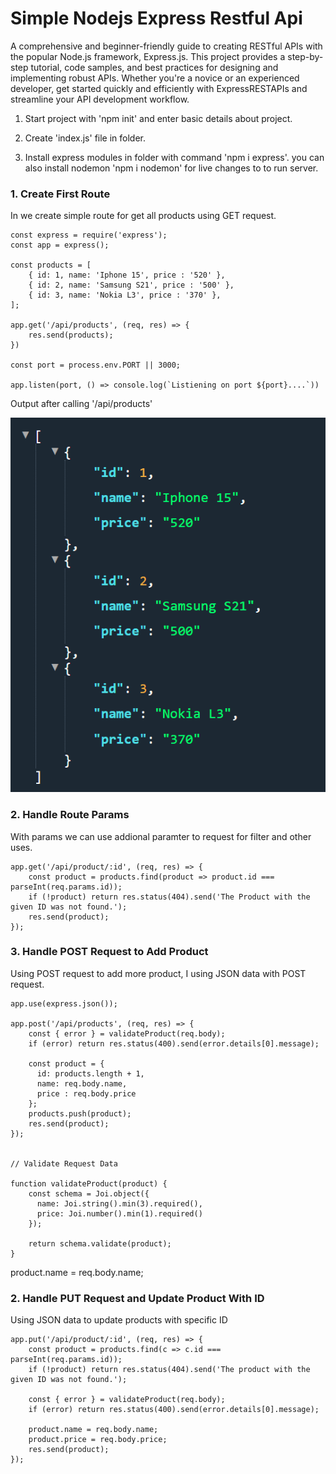 # Simple Nodejs Express Restful Api

A comprehensive and beginner-friendly guide to creating RESTful APIs with the popular Node.js framework, Express.js. This project provides a step-by-step tutorial, code samples, and best practices for designing and implementing robust APIs. Whether you're a novice or an experienced developer, get started quickly and efficiently with ExpressRESTAPIs and streamline your API development workflow.


1. Start project with 'npm init' and enter basic details about project.

2. Create 'index.js' file in folder.

3. Install express modules in folder with command 'npm i express'. you can also install nodemon 'npm i nodemon' for live changes to to run server. 

### 1. Create First Route

In we create simple route for get all products using GET request. 

```
const express = require('express');
const app = express();

const products = [
    { id: 1, name: 'Iphone 15', price : '520' },  
    { id: 2, name: 'Samsung S21', price : '500' },  
    { id: 3, name: 'Nokia L3', price : '370' },  
];

app.get('/api/products', (req, res) => {
    res.send(products);
})

const port = process.env.PORT || 3000;

app.listen(port, () => console.log(`Listiening on port ${port}....`))

```

Output after calling '/api/products'

<img src="screenshot/get-1.png" />

### 2. Handle Route Params

With params we can use addional paramter to request for filter and other uses.

```
app.get('/api/product/:id', (req, res) => {
    const product = products.find(product => product.id === parseInt(req.params.id));
    if (!product) return res.status(404).send('The Product with the given ID was not found.');
    res.send(product);
});

```

### 3. Handle POST Request to Add Product 

Using POST request to add more product, I using JSON data with POST request.

```
app.use(express.json());

app.post('/api/products', (req, res) => {
    const { error } = validateProduct(req.body); 
    if (error) return res.status(400).send(error.details[0].message);
  
    const product = {
      id: products.length + 1,
      name: req.body.name,
      price : req.body.price
    };
    products.push(product);
    res.send(product);
});


// Validate Request Data

function validateProduct(product) {
    const schema = Joi.object({
      name: Joi.string().min(3).required(),
      price: Joi.number().min(1).required()
    });
  
    return schema.validate(product);
}

```

product.name = req.body.name; 

### 2. Handle PUT Request and Update Product With ID

Using JSON data to update products with specific ID

```
app.put('/api/product/:id', (req, res) => {
    const product = products.find(c => c.id === parseInt(req.params.id));
    if (!product) return res.status(404).send('The product with the given ID was not found.');
  
    const { error } = validateProduct(req.body); 
    if (error) return res.status(400).send(error.details[0].message);
    
    product.name = req.body.name; 
    product.price = req.body.price; 
    res.send(product);
});

```